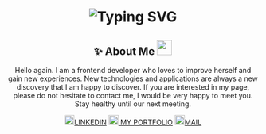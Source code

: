 <!--![Your SVG Image](dynamic_header.svg)-->

<div align="center">
    <h1>
        <img src="https://readme-typing-svg.herokuapp.com?font=Jetbrains+mono&size=40&duration=3000&color=4FC7C7&center=true&vCenter=true&width=435&lines=Hi+my+friend👋🏻;I'm+Sularada;This+is+my+Github;" alt="Typing SVG"/>
    </h1>
</div>
<h2 align="center">✨ About Me <img height="30" src="https://raw.githubusercontent.com/innng/innng/master/assets/kyubey.gif"> </h2>

<p align="center">
    Hello again. I am a frontend developer who loves to improve herself and gain new experiences. New technologies and applications are always a new discovery that I am happy to         
    discover. If you are interested in my page, please do not hesitate to contact me, I would be very happy to meet you. Stay healthy until our next meeting.
</p>
<div align="center">
    <a href="https://www.linkedin.com/in/kadriye-demirci-3676b8203/"><img height="20" src="https://cdn2.iconfinder.com/data/icons/social-aquiocons/512/Aquicon-Linkedin.png" alt="Linkedin">LINKEDIN</a>
    <a href="https://www.linkedin.com/in/kadriye-demirci-3676b8203/">
        <img height="20" src="https://cdn2.iconfinder.com/data/icons/social-media-iconez/64/Dribbble-512.png" alt="Portfolio">
        MY PORTFOLIO</a>
     <a href="https://www.linkedin.com/in/kadriye-demirci-3676b8203/"><img height="20"  src="https://cdn2.iconfinder.com/data/icons/custom-ios-14-1/60/Gmail-512.png" alt="mail">MAIL</a>
</div>
<!--
**Sularada/Sularada** is a ✨ _special_ ✨ repository because its `README.md` (this file) appears on your GitHub profile.

Here are some ideas to get you started:

- 🔭 I’m currently working on ...
- 🌱 I’m currently learning ...
- 👯 I’m looking to collaborate on ...
- 🤔 I’m looking for help with ...
- 💬 Ask me about ...
- 📫 How to reach me: ...
- 😄 Pronouns: ...
- ⚡ Fun fact: ...
-->

